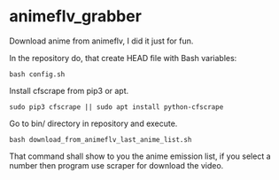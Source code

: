 # animeflv_grabber
Download anime from animeflv, I did it just for fun.

In the repository do, that create HEAD file with Bash variables:
	
	bash config.sh
	
Install cfscrape from pip3 or apt.
	
	sudo pip3 cfscrape || sudo apt install python-cfscrape
	
Go to bin/ directory in repository and execute.

	bash download_from_animeflv_last_anime_list.sh
	
That command shall show to you the anime emission list,
if you select a number then program use scraper for
download the video.
